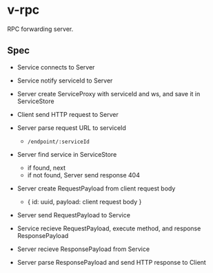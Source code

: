 # v-rpc

RPC forwarding server.

## Spec

+ Service connects to Server
+ Service notify serviceId to Server
+ Server create ServiceProxy with serviceId and ws, and save it in ServiceStore

+ Client send HTTP request to Server
+ Server parse request URL to serviceId
  + `/endpoint/:serviceId`
+ Server find service in ServiceStore
  + if found, next
  + if not found, Server send response 404
+ Server create RequestPayload from client request body
  + { id: uuid, payload: client request body }
+ Server send RequestPayload to Service
+ Service recieve RequestPayload, execute method, and response ResponsePayload
+ Server recieve ResponsePayload from Service
+ Server parse ResponsePayload and send HTTP response to Client
